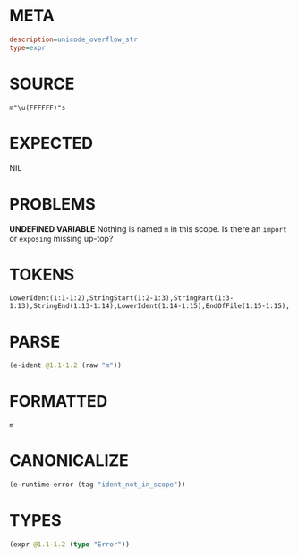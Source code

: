 # META
~~~ini
description=unicode_overflow_str
type=expr
~~~
# SOURCE
~~~roc
m"\u(FFFFFF)"s
~~~
# EXPECTED
NIL
# PROBLEMS
**UNDEFINED VARIABLE**
Nothing is named `m` in this scope.
Is there an `import` or `exposing` missing up-top?

# TOKENS
~~~zig
LowerIdent(1:1-1:2),StringStart(1:2-1:3),StringPart(1:3-1:13),StringEnd(1:13-1:14),LowerIdent(1:14-1:15),EndOfFile(1:15-1:15),
~~~
# PARSE
~~~clojure
(e-ident @1.1-1.2 (raw "m"))
~~~
# FORMATTED
~~~roc
m
~~~
# CANONICALIZE
~~~clojure
(e-runtime-error (tag "ident_not_in_scope"))
~~~
# TYPES
~~~clojure
(expr @1.1-1.2 (type "Error"))
~~~
